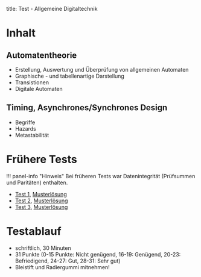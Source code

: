 title: Test - Allgemeine Digitaltechnik

# Inhalt
## Automatentheorie
* Erstellung, Auswertung und Überprüfung von allgemeinen Automaten
* Graphische - und tabellenartige Darstellung
* Transistionen
* Digitale Automaten

## Timing, Asynchrones/Synchrones Design
* Begriffe
* Hazards
* Metastabilität

# Frühere Tests

!!! panel-info "Hinweis"
    Bei früheren Tests war Datenintegrität (Prüfsummen und Paritäten) enthalten.

* [Test 1]({filename}test_digitaltechnik_1.pdf), [Musterlösung]({filename}test_digitaltechnik_1_loesung.pdf)
* [Test 2]({filename}test_digitaltechnik_2.pdf), [Musterlösung]({filename}test_digitaltechnik_2_loesung.pdf)
* [Test 3]({filename}test_digitaltechnik_3.pdf), [Musterlösung]({filename}test_digitaltechnik_3_loesung.pdf)

# Testablauf
* schriftlich, 30 Minuten
* 31 Punkte (0-15 Punkte: Nicht genügend, 16-19: Genügend, 20-23: Befriedigend, 24-27: Gut, 28-31: Sehr gut)
* Bleistift und Radiergummi mitnehmen!

